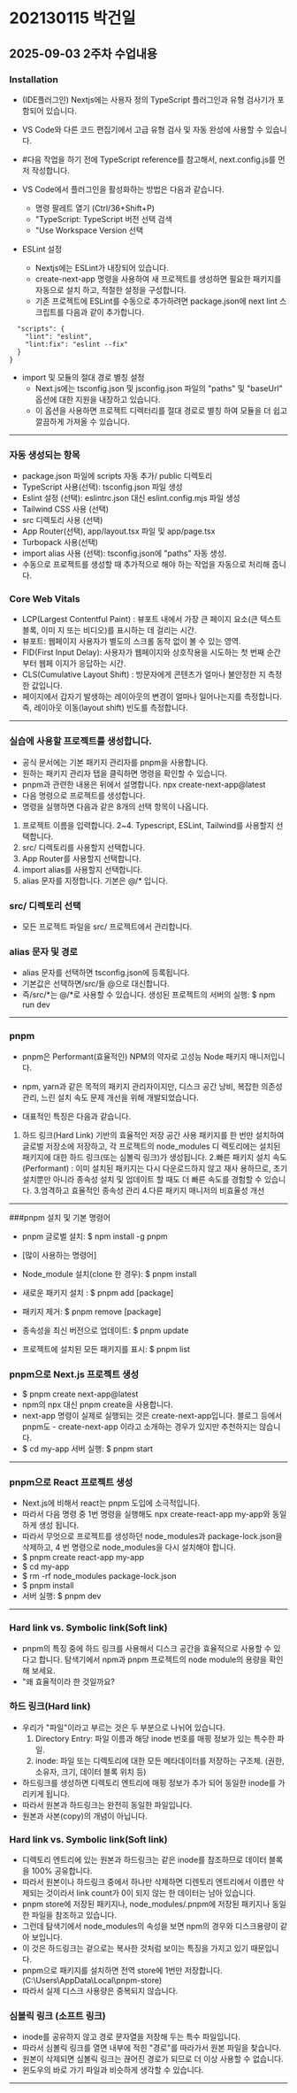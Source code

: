 # 202130115 박건일  
## 2025-09-03 2주차 수업내용

### Installation
- (IDE플러그인)  Nextjs에는 사용자 정의 TypeScript 플러그인과 유형 검사기가 포함되어 있습니다. 
-  VS Code와 다른 코드 편집기에서 고급 유형 검사 및 자동 완성에 사용할 수 있습니다.
- #다음 작업을 하기 전에 TypeScript reference를 참고해서, next.config.js를 먼저 작성합니다.
    
- VS Code에서 플러그인을 활성화하는 방법은 다음과 같습니다.

    - 명령 팔레트 열기 (Ctrl/36+Shift+P)
    - "TypeScript: TypeScript 버전 선택 검색
    - "Use Workspace Version 선택
- ESLint 설정    
    - Nextjs에는 ESLint가 내장되어 있습니다.
    - create-next-app 명령을 사용하여 새 프로젝트를 생성하면 필요한 패키지를 자동으로 설치 하고, 적절한 설정을 구성합니다.
    - 기존 프로젝트에 ESLint를 수동으로 추가하려면 package.json에 next lint 스크립트를 다음과 같이 추가합니다.
```    {
  "scripts": {
    "lint": "eslint",
    "lint:fix": "eslint --fix"
  }
}
```

- import 및 모듈의 절대 경로 별칭 설정
    - Next.js에는 tsconfig.json 및 jsconfig.json 파일의 "paths" 및 "baseUrl" 옵션에 대한 지원을 내장하고 있습니다.
    - 이 옵션을 사용하면 프로젝트 디렉터리를 절대 경로로 별칭 하여 모듈을 더 쉽고 깔끔하게 가져올 수 있습니다.
---
### 자동 생성되는 항목
- package.json 파일에 scripts 자동 추가/ public 디렉토리
- TypeScript 사용(선택): tsconfig.json 파일 생성
- Eslint 설정 (선택): eslintrc.json 대신 eslint.config.mjs 파일 생성
- Tailwind CSS 사용 (선택)
- src 디렉토리 사용 (선택)
- App Router(선택), app/layout.tsx 파일 및 app/page.tsx
- Turbopack 사용(선택)
- import alias 사용 (선택): tsconfig.json에 "paths" 자동 생성.
- 수동으로 프로젝트를 생성할 때 추가적으로 해야 하는 작업을 자동으로 처리해 줍니다.
### Core Web Vitals
- LCP(Largest Contentful Paint) : 뷰포트 내에서 가장 큰 페이지 요소(큰 텍스트 블록, 이미 지 또는 비디오)를 표시하는 데 걸리는 시간.
- 뷰포트: 웹페이지 사용자가 별도의 스크롤 동작 없이 볼 수 있는 영역.
- FID(First Input Delay): 사용자가 웹페이지와 상호작용을 시도하는 첫 번째 순간부터 웹페 이지가 응답하는 시간.
- CLS(Cumulative Layout Shift) : 방문자에게 콘텐츠가 얼마나 불안정한 지 측정한 값입니다.
- 페이지에서 갑자기 발생하는 레이아웃의 변경이 얼마나 일어나는지를 측정합니다. 즉, 레이아웃 이동(layout shift) 빈도를 측정합니다.
---
### 실습에 사용할 프로젝트를 생성합니다.
- 공식 문서에는 기본 패키지 관리자를 pnpm을 사용합니다.
- 원하는 패키지 관리자 탭을 클릭하면 명령을 확인할 수 있습니다.
- pnpm과 관련한 내용은 뒤에서 설명합니다. npx create-next-app@latest
- 다음 명령으로 프로젝트를 생성합니다.
- 명령을 실행하면 다음과 같은 8개의 선택 항목이 나옵니다.
1. 프로젝트 이름을 입력합니다. 2~4. Typescript, ESLint, Tailwind를 사용할지 선택합니다.
2. src/ 디렉토리를 사용할지 선택합니다.
3. App Router를 사용할지 선택합니다.
4. import alias를 사용할지 선택합니다.
5. alias 문자를 지정합니다. 기본은 @/* 입니다.
  
### src/ 디렉토리 선택
- 모든 프로젝트 파일을 src/ 프로젝트에서 관리합니다.
  
### alias 문자 및 경로
- alias 문자를 선택하면 tsconfig.json에 등록됩니다.
- 기본값은 선택하면/src/들 @으로 대신합니다.
- 즉/src/*는 @/*로 사용할 수 있습니다. 생성된 프로젝트의 서버의 실행: $ npm run dev
---
### pnpm 
- pnpm은 Performant(효율적인) NPM의 약자로 고성능 Node 패키지 매니저입니다.
- npm, yarn과 같은 목적의 패키지 관리자이지만, 디스크 공간 낭비, 복잡한 의존성 관리, 느린 설치 속도 문제 개선을 위해 개발되었습니다.
  
- 대표적인 특징은 다음과 같습니다.
1. 하드 링크(Hard Link) 기반의 효율적인 저장 공간 사용 패키지를 한 번만 설치하여 글로벌 저장소에 저장하고, 각 프로젝트의 node_modules 디 렉토리에는 설치된 패키지에 대한 하드 링크(또는 심볼릭 링크)가 생성됩니다.
2.빠른 패키지 설치 속도(Performant) : 이미 설치된 패키지는 다시 다운로드하지 않고 재사 용하므로, 초기 설치뿐만 아니라 종속성 설치 및 업데이트 할 때도 더 빠른 속도를 경험할 수 있습니다.
3.엄격하고 효율적인 종속성 관리
4.다른 패키지 매니저의 비효율성 개선
---
###pnpm 설치 및 기본 명령어
- pnpm 글로벌 설치: $ npm install -g pnpm
- [많이 사용하는 명령어]
  
- Node_module 설치(clone 한 경우): $ pnpm install
- 새로운 패키지 설치 : $ pnpm add [package]
- 패키지 제거: $ pnpm remove [package]
- 종속성을 최신 버전으로 업데이트: $ pnpm update
- 프로젝트에 설치된 모든 패키지를 표시: $ pnpm list
### pnpm으로 Next.js 프로젝트 생성
- $ pnpm create next-app@latest
- npm의 npx 대신 pnpm create을 사용합니다.
- next-app 명령이 실제로 실행되는 것은 create-next-app입니다. 블로그 등에서 pnpm도 - create-next-app 이라고 소개하는 경우가 있지만 추천하지는 않습니다.
- $ cd my-app
서버 실행: $ pnpm start
---
### pnpm으로 React 프로젝트 생성
- Next.js에 비해서 react는 pnpm 도입에 소극적입니다.
- 따라서 다음 명령 중 1번 명령을 실행해도 npx create-react-app my-app와 동일하게 생성 됩니다.
- 따라서 무엇으로 프로젝트를 생성하던 node_modules과 package-lock.json을 삭제하고, 4 번 명령으로 node_modules을 다시 설치해야 합니다.
- $ pnpm create react-app my-app
- $ cd my-app
- $ rm -rf node_modules package-lock.json
- $ pnpm install
- 서버 실행: $ pnpm dev
---
### Hard link vs. Symbolic link(Soft link)
- pnpm의 특징 중에 하드 링크를 사용해서 디스크 공간을 효율적으로 사용할 수 있다고 합니다. 탐색기에서 npm과 pnpm 프로젝트의 node module의 용량을 확인해 보세요.
- "왜 효율적이라 한 것일까요?
  
### 하드 링크(Hard link)
- 우리가 "파일"이라고 부르는 것은 두 부분으로 나뉘어 있습니다.
    1. Directory Entry: 파일 이름과 해당 inode 번호를 매핑 정보가 있는 특수한 파일.
    2. inode: 파일 또는 디렉토리에 대한 모든 메타데이터를 저장하는 구조체. (권한, 소유자, 크기, 데이터 블록 위치 등)
- 하드링크를 생성하면 디렉토리 엔트리에 매핑 정보가 추가 되어 동일한 inode를 가리키게 됩니다.
- 따라서 원본과 하드링크는 완전히 동일한 파일입니다.
- 원본과 사본(copy)의 개념이 아닙니다.
### Hard link vs. Symbolic link(Soft link)
- 디렉토리 엔트리에 있는 원본과 하드링크는 같은 inode를 참조하므로 데이터 블록을 100% 공유합니다.
- 따라서 원본이나 하드링크 중에서 하나만 삭제하면 디렌토리 엔트리에서 이름만 삭제되는 것이라서 link count가 0이 되지 않는 한 데이터는 남아 있습니다.
- pnpm store에 저장된 패키지나, node_modules/.pnpm에 저장된 패키지나 동일한 파일을 참조하고 있습니다.
- 그런데 탐색기에서 node_modules의 속성을 보면 npm의 경우와 디스크용량이 같아 보입니다.
- 이 것은 하드링크는 겉으로는 복사한 것처럼 보이는 특징을 가지고 있기 때문입니다.
- pnpm으로 패키지를 설치하면 전역 store에 1번만 저장합니다. (C:\Users<user>\AppData\Local\pnpm-store\)
- 따라서 실제 디스크 사용량은 중복되지 않습니다.
  
### 심볼릭 링크 (소프트 링크)
- inode를 공유하지 않고 경로 문자열을 저장해 두는 특수 파일입니다.
- 따라서 심볼릭 링크를 열면 내부에 적힌 "경로"를 따라가서 원본 파일을 찾습니다.
- 원본이 삭제되면 심볼릭 링크는 끊어진 경로가 되므로 더 이상 사용할 수 없습니다.
- 윈도우의 바로 가기 파일과 비슷하게 생각할 수 있습니다.
---